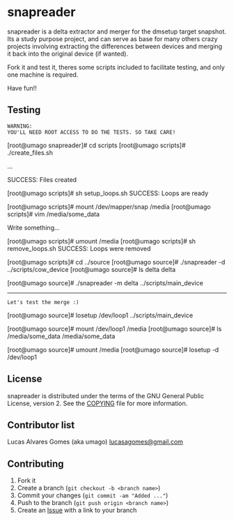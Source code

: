 snapreader
=======

snapreader is a delta extractor and merger for the dmsetup target snapshot.
Its a study purpose project, and can serve as base for many others crazy
projects involving extracting the differences between devices and merging it
back into the original device (if wanted).

Fork it and test it, theres some scripts included to facilitate testing, and
only one machine is required.

Have fun!!

Testing
-------

    WARNING: 
    YOU'LL NEED ROOT ACCESS TO DO THE TESTS. SO TAKE CARE!

[root@umago snapreader]# cd scripts
[root@umago scripts]# ./create_files.sh

...

SUCCESS: Files created

[root@umago scripts]# sh setup_loops.sh
SUCCESS: Loops are ready

[root@umago scripts]# mount /dev/mapper/snap /media
[root@umago scripts]# vim /media/some_data

Write something... 

[root@umago scripts]# umount /media
[root@umago scripts]# sh remove_loops.sh 
SUCCESS: Loops were removed 

[root@umago scripts]# cd ../source 
[root@umago source]# ./snapreader -d ../scripts/cow_device 
[root@umago source]# ls delta 
delta

[root@umago source]# ./snapreader -m delta ../scripts/main_device 

* * *

`Let's test the merge :)`

[root@umago source]# losetup /dev/loop1 ../scripts/main_device 

[root@umago source]# mount /dev/loop1 /media
[root@umago source]# ls /media/some_data
/media/some_data

[root@umago source]# umount /media
[root@umago source]# losetup -d /dev/loop1

License
-------

snapreader is distributed under the terms of the GNU General Public License, version 2.
See the [COPYING][1] file for more information.

Contributor list
----------------

Lucas Alvares Gomes (aka umago) <lucasagomes@gmail.com>

Contributing
------------

1. Fork it
2. Create a branch (`git checkout -b <branch name>`)
3. Commit your changes (`git commit -am "Added ..."`)
4. Push to the branch (`git push origin <branch name>`)
5. Create an [Issue][2] with a link to your branch

[1]: https://github.com/umago/snapreader/blob/master/COPYING
[2]: http://github.com/umago/snapreader/issues
